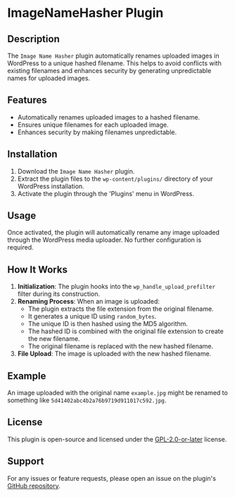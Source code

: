# ImageNameHasher Plugin

## Description

The `Image Name Hasher` plugin automatically renames uploaded images in WordPress to a unique hashed filename. This helps to avoid conflicts with existing filenames and enhances security by generating unpredictable names for uploaded images.

## Features

- Automatically renames uploaded images to a hashed filename.
- Ensures unique filenames for each uploaded image.
- Enhances security by making filenames unpredictable.

## Installation

1. Download the `Image Name Hasher` plugin.
2. Extract the plugin files to the `wp-content/plugins/` directory of your WordPress installation.
3. Activate the plugin through the 'Plugins' menu in WordPress.

## Usage

Once activated, the plugin will automatically rename any image uploaded through the WordPress media uploader. No further configuration is required.

## How It Works

1. **Initialization**: The plugin hooks into the `wp_handle_upload_prefilter` filter during its construction.
2. **Renaming Process**: When an image is uploaded:
   - The plugin extracts the file extension from the original filename.
   - It generates a unique ID using `random_bytes`.
   - The unique ID is then hashed using the MD5 algorithm.
   - The hashed ID is combined with the original file extension to create the new filename.
   - The original filename is replaced with the new hashed filename.
3. **File Upload**: The image is uploaded with the new hashed filename.

## Example

An image uploaded with the original name `example.jpg` might be renamed to something like `5d41402abc4b2a76b9719d911017c592.jpg`.

## License

This plugin is open-source and licensed under the [GPL-2.0-or-later](https://www.gnu.org/licenses/gpl-2.0.html) license.

## Support

For any issues or feature requests, please open an issue on the plugin's [GitHub repository](https://github.com/your-repo/image-name-hasher).
